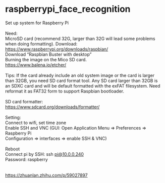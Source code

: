 # raspberrypi_face_recognition
Set up system for Raspberry Pi</br>
</br>
Need:</br>
MicroSD card (recommend 32G, larger than 32G will lead some problems when doing
formatting).
Download:</br>
https://www.raspberrypi.org/downloads/raspbian/</br>
Download “Raspbian Buster with desktop”</br>
Burning the image on the Mico SD card.</br>
https://www.balena.io/etcher/</br>
</br>
Tips: If the card already include an old system image or the card is larger than 32GB, you
need SD card format tool. Any SD card larger than 32GB is an SDXC card and will be default
formatted with the exFAT filesystem. Need reformat it as FAT32 form to support Raspbian
bootloader.</br>
</br>
SD card formatter:</br>
https://www.sdcard.org/downloads/formatter/</br>
</br>
Setting:</br>
Connect to wifi, set time zone</br>
Enable SSH and VNC (GUI: Open Application Menu => Preferences => Raspberry Pi</br>
Configuration => interfaces => enable SSH & VNC)</br>
</br>
Reboot</br>
Connect pi by SSH: ssh pi@10.0.0.240</br>
Password: raspberry </br>
</br>
</br>
https://zhuanlan.zhihu.com/p/59027897
